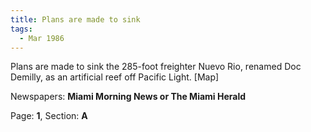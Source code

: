 ```yaml
---  
title: Plans are made to sink  
tags:  
  - Mar 1986  
---  
```

  
Plans are made to sink the 285-foot freighter Nuevo Rio, renamed Doc Demilly, as an artificial reef off Pacific Light. [Map]  
  
Newspapers: **Miami Morning News or The Miami Herald**  
  
Page: **1**, Section: **A** 

